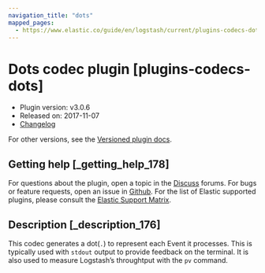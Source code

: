 ```yaml
---
navigation_title: "dots"
mapped_pages:
  - https://www.elastic.co/guide/en/logstash/current/plugins-codecs-dots.html
---
```


# Dots codec plugin [plugins-codecs-dots]


* Plugin version: v3.0.6
* Released on: 2017-11-07
* [Changelog](https://github.com/logstash-plugins/logstash-codec-dots/blob/v3.0.6/CHANGELOG.md)

For other versions, see the [Versioned plugin docs](https://www.elastic.co/guide/en/logstash-versioned-plugins/current/codec-dots-index.md).

## Getting help [_getting_help_178]

For questions about the plugin, open a topic in the [Discuss](http://discuss.elastic.co) forums. For bugs or feature requests, open an issue in [Github](https://github.com/logstash-plugins/logstash-codec-dots). For the list of Elastic supported plugins, please consult the [Elastic Support Matrix](https://www.elastic.co/support/matrix#logstash_plugins).


## Description [_description_176]

This codec generates a dot(`.`) to represent each Event it processes. This is typically used with `stdout` output to provide feedback on the terminal. It is also used to measure Logstash’s throughtput with the `pv` command.


